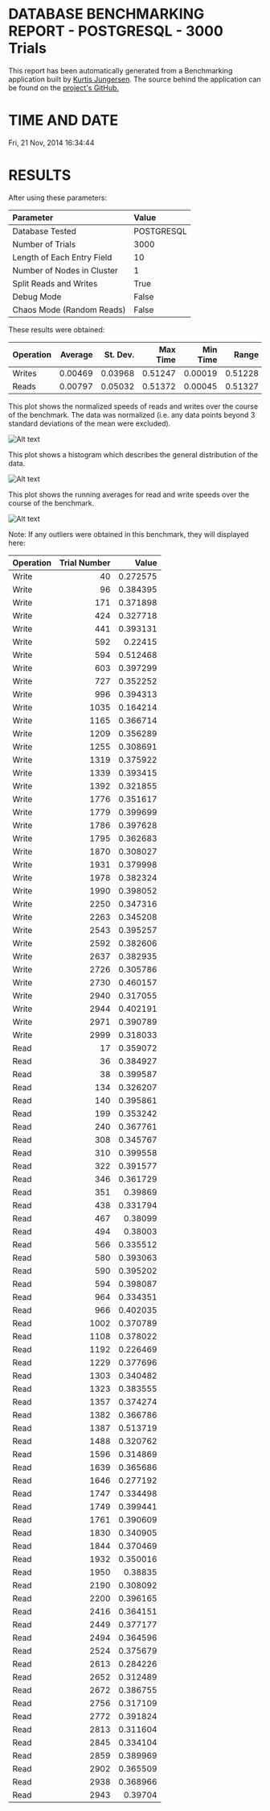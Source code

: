 DATABASE BENCHMARKING REPORT - POSTGRESQL - 3000 Trials
=========================================

This report has been automatically generated from a Benchmarking application
built by [Kurtis Jungersen](http://kmjungersen.com).  The source behind the application can be found on the [project's GitHub.](https://github.com/kmjungersen/DB-Benchmarking)

TIME AND DATE
=============

Fri, 21 Nov, 2014 16:34:44


RESULTS
=======

After using these parameters:

| Parameter                  | Value      |
|:---------------------------|:-----------|
| Database Tested            | POSTGRESQL |
| Number of Trials           | 3000       |
| Length of Each Entry Field | 10         |
| Number of Nodes in Cluster | 1          |
| Split Reads and Writes     | True       |
| Debug Mode                 | False      |
| Chaos Mode (Random Reads)  | False      |

These results were obtained:

| Operation   |   Average |   St. Dev. |   Max Time |   Min Time |   Range |
|:------------|----------:|-----------:|-----------:|-----------:|--------:|
| Writes      |   0.00469 |    0.03968 |    0.51247 |    0.00019 | 0.51228 |
| Reads       |   0.00797 |    0.05032 |    0.51372 |    0.00045 | 0.51327 |

This plot shows the normalized speeds of reads and writes over the course of the benchmark.  The data was normalized (i.e. any data points beyond 3 standard deviations of the mean were excluded).

![Alt text](images/POSTGRESQL-Nov21-2014-16:34:44-rw.png "rw")

This plot shows a histogram which describes the general distribution of the data.

![Alt text](images/POSTGRESQL-Nov21-2014-16:34:44-stats.png "stats")

This plot shows the running averages for read and write speeds over the course of the benchmark.

![Alt text](images/POSTGRESQL-Nov21-2014-16:34:44-running_averages.png "running_averages")

Note: If any outliers were obtained in this benchmark, they will displayed here:

| Operation   |   Trial Number |    Value |
|:------------|---------------:|---------:|
| Write       |             40 | 0.272575 |
| Write       |             96 | 0.384395 |
| Write       |            171 | 0.371898 |
| Write       |            424 | 0.327718 |
| Write       |            441 | 0.393131 |
| Write       |            592 | 0.22415  |
| Write       |            594 | 0.512468 |
| Write       |            603 | 0.397299 |
| Write       |            727 | 0.352252 |
| Write       |            996 | 0.394313 |
| Write       |           1035 | 0.164214 |
| Write       |           1165 | 0.366714 |
| Write       |           1209 | 0.356289 |
| Write       |           1255 | 0.308691 |
| Write       |           1319 | 0.375922 |
| Write       |           1339 | 0.393415 |
| Write       |           1392 | 0.321855 |
| Write       |           1776 | 0.351617 |
| Write       |           1779 | 0.399699 |
| Write       |           1786 | 0.397628 |
| Write       |           1795 | 0.362683 |
| Write       |           1870 | 0.308027 |
| Write       |           1931 | 0.379998 |
| Write       |           1978 | 0.382324 |
| Write       |           1990 | 0.398052 |
| Write       |           2250 | 0.347316 |
| Write       |           2263 | 0.345208 |
| Write       |           2543 | 0.395257 |
| Write       |           2592 | 0.382606 |
| Write       |           2637 | 0.382935 |
| Write       |           2726 | 0.305786 |
| Write       |           2730 | 0.460157 |
| Write       |           2940 | 0.317055 |
| Write       |           2944 | 0.402191 |
| Write       |           2971 | 0.390789 |
| Write       |           2999 | 0.318033 |
| Read        |             17 | 0.359072 |
| Read        |             36 | 0.384927 |
| Read        |             38 | 0.399587 |
| Read        |            134 | 0.326207 |
| Read        |            140 | 0.395861 |
| Read        |            199 | 0.353242 |
| Read        |            240 | 0.367761 |
| Read        |            308 | 0.345767 |
| Read        |            310 | 0.399558 |
| Read        |            322 | 0.391577 |
| Read        |            346 | 0.361729 |
| Read        |            351 | 0.39869  |
| Read        |            438 | 0.331794 |
| Read        |            467 | 0.38099  |
| Read        |            494 | 0.38003  |
| Read        |            566 | 0.335512 |
| Read        |            580 | 0.393063 |
| Read        |            590 | 0.395202 |
| Read        |            594 | 0.398087 |
| Read        |            964 | 0.334351 |
| Read        |            966 | 0.402035 |
| Read        |           1002 | 0.370789 |
| Read        |           1108 | 0.378022 |
| Read        |           1192 | 0.226469 |
| Read        |           1229 | 0.377696 |
| Read        |           1303 | 0.340482 |
| Read        |           1323 | 0.383555 |
| Read        |           1357 | 0.374274 |
| Read        |           1382 | 0.366786 |
| Read        |           1387 | 0.513719 |
| Read        |           1488 | 0.320762 |
| Read        |           1596 | 0.314869 |
| Read        |           1639 | 0.365686 |
| Read        |           1646 | 0.277192 |
| Read        |           1747 | 0.334498 |
| Read        |           1749 | 0.399441 |
| Read        |           1761 | 0.390609 |
| Read        |           1830 | 0.340905 |
| Read        |           1844 | 0.370469 |
| Read        |           1932 | 0.350016 |
| Read        |           1950 | 0.38835  |
| Read        |           2190 | 0.308092 |
| Read        |           2200 | 0.396165 |
| Read        |           2416 | 0.364151 |
| Read        |           2449 | 0.377177 |
| Read        |           2494 | 0.364596 |
| Read        |           2524 | 0.375679 |
| Read        |           2613 | 0.284226 |
| Read        |           2652 | 0.312489 |
| Read        |           2672 | 0.386755 |
| Read        |           2756 | 0.317109 |
| Read        |           2772 | 0.391824 |
| Read        |           2813 | 0.311604 |
| Read        |           2845 | 0.334104 |
| Read        |           2859 | 0.389969 |
| Read        |           2902 | 0.365509 |
| Read        |           2938 | 0.368966 |
| Read        |           2943 | 0.39704  |